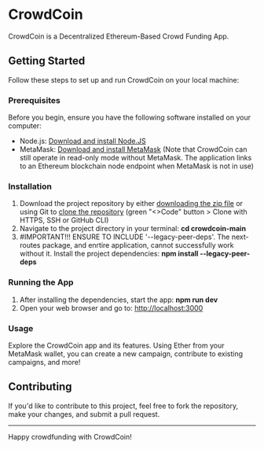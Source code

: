 # CrowdCoin

CrowdCoin is a Decentralized Ethereum-Based Crowd Funding App.

## Getting Started

Follow these steps to set up and run CrowdCoin on your local machine:

### Prerequisites

Before you begin, ensure you have the following software installed on your computer:

- Node.js: [Download and install Node.JS](https://nodejs.org/)
- MetaMask: [Download and install MetaMask](https://metamask.io/download/) (Note that CrowdCoin can still operate in read-only mode without MetaMask. The application links to an Ethereum blockchain node endpoint when MetaMask is not in use)

### Installation

1. Download the project repository by either [downloading the zip file](https://github.com/theresa-whynot/crowdcoin/archive/main.zip) or using Git to [clone the repository](https://github.com/theresa-whynot/crowdcoin.git) (green "<>Code" button > Clone with HTTPS, SSH or GitHub CLI)
2. Navigate to the project directory in your terminal: **cd crowdcoin-main**
3. #IMPORTANT!!! ENSURE TO INCLUDE '--legacy-peer-deps'. The next-routes package, and enrtire application, cannot successfully work without it. Install the project dependencies: **npm install --legacy-peer-deps**
   
### Running the App

1. After installing the dependencies, start the app: **npm run dev**
2. Open your web browser and go to: [http://localhost:3000](http://localhost:3000)

### Usage

Explore the CrowdCoin app and its features. Using Ether from your MetaMask wallet, you can create a new campaign, contribute to existing campaigns, and more!

## Contributing

If you'd like to contribute to this project, feel free to fork the repository, make your changes, and submit a pull request.

---

Happy crowdfunding with CrowdCoin!
